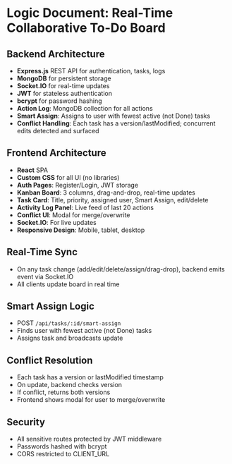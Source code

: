# Logic Document: Real-Time Collaborative To-Do Board

## Backend Architecture
- **Express.js** REST API for authentication, tasks, logs
- **MongoDB** for persistent storage
- **Socket.IO** for real-time updates
- **JWT** for stateless authentication
- **bcrypt** for password hashing
- **Action Log**: MongoDB collection for all actions
- **Smart Assign**: Assigns to user with fewest active (not Done) tasks
- **Conflict Handling**: Each task has a version/lastModified; concurrent edits detected and surfaced

## Frontend Architecture
- **React** SPA
- **Custom CSS** for all UI (no libraries)
- **Auth Pages**: Register/Login, JWT storage
- **Kanban Board**: 3 columns, drag-and-drop, real-time updates
- **Task Card**: Title, priority, assigned user, Smart Assign, edit/delete
- **Activity Log Panel**: Live feed of last 20 actions
- **Conflict UI**: Modal for merge/overwrite
- **Socket.IO**: For live updates
- **Responsive Design**: Mobile, tablet, desktop

## Real-Time Sync
- On any task change (add/edit/delete/assign/drag-drop), backend emits event via Socket.IO
- All clients update board in real time

## Smart Assign Logic
- POST `/api/tasks/:id/smart-assign`
- Finds user with fewest active (not Done) tasks
- Assigns task and broadcasts update

## Conflict Resolution
- Each task has a version or lastModified timestamp
- On update, backend checks version
- If conflict, returns both versions
- Frontend shows modal for user to merge/overwrite

## Security
- All sensitive routes protected by JWT middleware
- Passwords hashed with bcrypt
- CORS restricted to CLIENT_URL 